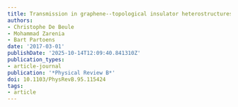 ```yaml
---
title: Transmission in graphene--topological insulator heterostructures
authors:
- Christophe De Beule
- Mohammad Zarenia
- Bart Partoens
date: '2017-03-01'
publishDate: '2025-10-14T12:09:40.841310Z'
publication_types:
- article-journal
publication: '*Physical Review B*'
doi: 10.1103/PhysRevB.95.115424
tags:
- article
---
```

